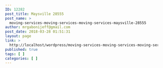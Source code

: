 ```yaml
---
ID: 12282
post_title: Maysville 28555
post_name: >
  moving-services-moving-services-moving-services-maysville-28555
author: mrgabonijeff@gmail.com
post_date: 2018-03-28 01:51:31
layout: page
link: >
  http://localhost/wordpress/moving-services-moving-services-moving-services-maysville-28555/
published: true
tags: [ ]
categories: [ ]
---
```

